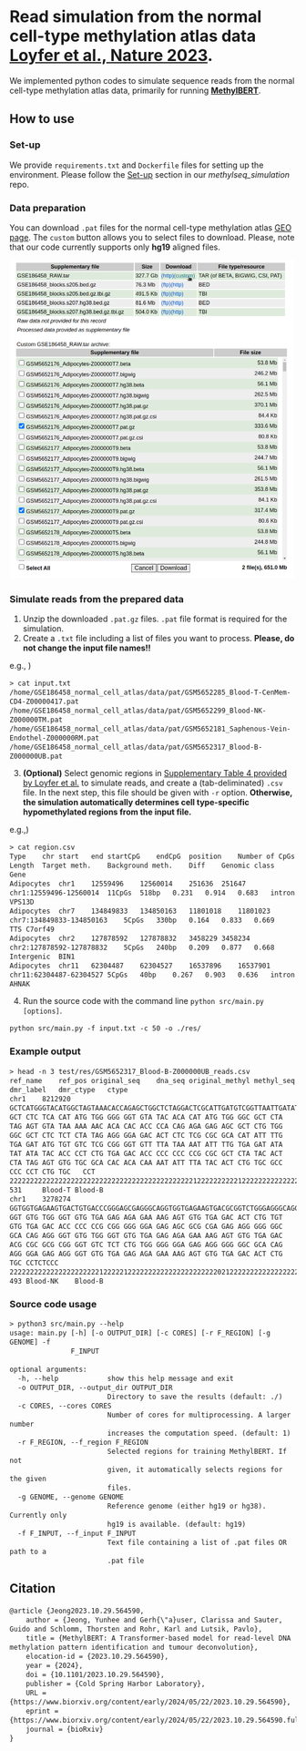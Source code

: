 # Read simulation from the normal cell-type methylation atlas data [Loyfer et al., Nature 2023](https://doi.org/10.1038/s41586-022-05580-6).

We implemented python codes to simulate sequence reads from the normal cell-type methylation atlas data, primarily for running [**MethylBERT**](https://github.com/CompEpigen/methylbert).

## How to use
### Set-up
We provide `requirements.txt` and `Dockerfile` files for setting up the environment. Please follow the [Set-up](https://github.com/CompEpigen/methylseq_simulation?tab=readme-ov-file#set-up) section in our *methylseq_simulation* repo. 

### Data preparation
You can download `.pat` files for the normal cell-type methylation atlas [GEO page](https://www.ncbi.nlm.nih.gov/geo/query/acc.cgi?acc=GSE186458). The `custom` button allows you to select files to download. Please, note that our code currently supports only **hg19** aligned files. 

<img src="img/GEO_screenshot.png" alt="isolated" width="500"/>

### Simulate reads from the prepared data
1. Unzip the downloaded `.pat.gz` files. `.pat` file format is required for the simulation.
2. Create a `.txt` file including a list of files you want to process. **Please, do not change the input file names!!**

  e.g., )
```
> cat input.txt 
/home/GSE186458_normal_cell_atlas/data/pat/GSM5652285_Blood-T-CenMem-CD4-Z00000417.pat
/home/GSE186458_normal_cell_atlas/data/pat/GSM5652299_Blood-NK-Z000000TM.pat
/home/GSE186458_normal_cell_atlas/data/pat/GSM5652181_Saphenous-Vein-Endothel-Z000000RM.pat
/home/GSE186458_normal_cell_atlas/data/pat/GSM5652317_Blood-B-Z000000UB.pat

```
3. **(Optional)** Select genomic regions in [Supplementary Table 4 provided by Loyfer et al.](https://static-content.springer.com/esm/art%3A10.1038%2Fs41586-022-05580-6/MediaObjects/41586_2022_5580_MOESM4_ESM.xlsx) to simulate reads, and create a (tab-deliminated) `.csv` file. In the next step, this file should be given with `-r` option. **Otherwise, the simulation automatically determines cell type-specific hypomethylated regions from the input file.**

e.g.,)
```
> cat region.csv
Type	chr	start	end	startCpG	endCpG	position	Number of CpGs	Length	Target meth. 	Background meth.	Diff	Genomic class	Gene
Adipocytes	chr1	12559496	12560014	251636	251647	chr1:12559496-12560014	11CpGs	518bp	0.231	0.914	0.683	intron	VPS13D
Adipocytes	chr7	134849833	134850163	11801018	11801023	chr7:134849833-134850163	5CpGs	330bp	0.164	0.833	0.669	TTS	C7orf49
Adipocytes	chr2	127878592	127878832	3458229	3458234	chr2:127878592-127878832	5CpGs	240bp	0.209	0.877	0.668	Intergenic	BIN1
Adipocytes	chr11	62304487	62304527	16537896	16537901	chr11:62304487-62304527	5CpGs	40bp	0.267	0.903	0.636	intron	AHNAK
```
4. Run the source code with the command line `python src/main.py [options]`.
```
python src/main.py -f input.txt -c 50 -o ./res/
```

### Example output
```
> head -n 3 test/res/GSM5652317_Blood-B-Z000000UB_reads.csv 
ref_name	ref_pos	original_seq	dna_seq	original_methyl	methyl_seq	dmr_label	dmr_ctype	ctype
chr1    8212920 GCTCATGGGTACATGGCTAGTAAACACCAGAGCTGGCTCTAGGACTCGCATTGATGTCGGTTAATTGATATACCTGACCCCGCTACTAGTGCACAATTACTGCCCTGC    GCT CTC TCA CAT ATG TGG GGG GGT GTA TAC ACA CAT ATG TGG GGC GCT CTA TAG AGT GTA TAA AAA AAC ACA CAC ACC CCA CAG AGA GAG AGC GCT CTG TGG GGC GCT CTC TCT CTA TAG AGG GGA GAC ACT CTC TCG CGC GCA CAT ATT TTG TGA GAT ATG TGT GTC TCG CGG GGT GTT TTA TAA AAT ATT TTG TGA GAT ATA TAT ATA TAC ACC CCT CTG TGA GAC ACC CCC CCC CCG CGC GCT CTA TAC ACT CTA TAG AGT GTG TGC GCA CAC ACA CAA AAT ATT TTA TAC ACT CTG TGC GCC CCC CCT CTG TGC   CCT     2222222222222222222222222222222222222222222221222222222212222222222222222222222022222222222222222222222222   531     Blood-T Blood-B
chr1	3278274	GGTGGTGAGAAGTGACTGTGACCCGGGAGCGAGGGCAGGTGGTGAGAAGTGACGCGGTCTGGGAGGGCAGGAGGTGAGAAGTGACTGC	GGT GTG TGG GGT GTG TGA GAG AGA GAA AAG AGT GTG TGA GAC ACT CTG TGT GTG TGA GAC ACC CCC CCG CGG GGG GGA GAG AGC GCG CGA GAG AGG GGG GGC GCA CAG AGG GGT GTG TGG GGT GTG TGA GAG AGA GAA AAG AGT GTG TGA GAC ACG CGC GCG CGG GGT GTC TCT CTG TGG GGG GGA GAG AGG GGG GGC GCA CAG AGG GGA GAG AGG GGT GTG TGA GAG AGA GAA AAG AGT GTG TGA GAC ACT CTG TGC	CCTCTCCC	22222222222222222222221222221222222222222222222222202122222222222222222222222222222222	493	Blood-NK	Blood-B
```


### Source code usage 
```
> python3 src/main.py --help
usage: main.py [-h] [-o OUTPUT_DIR] [-c CORES] [-r F_REGION] [-g GENOME] -f
               F_INPUT

optional arguments:
  -h, --help            show this help message and exit
  -o OUTPUT_DIR, --output_dir OUTPUT_DIR
                        Directory to save the results (default: ./)
  -c CORES, --cores CORES
                        Number of cores for multiprocessing. A larger number
                        increases the computation speed. (default: 1)
  -r F_REGION, --f_region F_REGION
                        Selected regions for training MethylBERT. If not
                        given, it automatically selects regions for the given
                        files.
  -g GENOME, --genome GENOME
                        Reference genome (either hg19 or hg38). Currently only
                        hg19 is available. (default: hg19)
  -f F_INPUT, --f_input F_INPUT
                        Text file containing a list of .pat files OR path to a
                        .pat file

```

## Citation
```
@article {Jeong2023.10.29.564590,
	author = {Jeong, Yunhee and Gerh{\"a}user, Clarissa and Sauter, Guido and Schlomm, Thorsten and Rohr, Karl and Lutsik, Pavlo},
	title = {MethylBERT: A Transformer-based model for read-level DNA methylation pattern identification and tumour deconvolution},
	elocation-id = {2023.10.29.564590},
	year = {2024},
	doi = {10.1101/2023.10.29.564590},
	publisher = {Cold Spring Harbor Laboratory},
	URL = {https://www.biorxiv.org/content/early/2024/05/22/2023.10.29.564590},
	eprint = {https://www.biorxiv.org/content/early/2024/05/22/2023.10.29.564590.full.pdf},
	journal = {bioRxiv}
}
```
